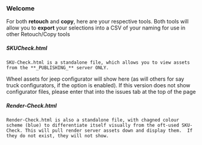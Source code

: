 ### Welcome
For both **retouch** and **copy**, here are your respective tools.  Both tools will allow you to **export** your selections into a CSV of your naming for use in other Retouch/Copy tools
##### SKUCheck.html
```
SKU-Check.html is a standalone file, which allows you to view assets from the **_PUBLISHING_** server ONLY.
```
Wheel assets for jeep configurator will show here (as will others for say truck configurators, if the option is enabled).  If this version does not show configurator files, please enter that into the issues tab at the top of the page


##### Render-Check.html
```
Render-Check.html is also a standalone file, with chagned colour scheme (blue) to differentiate itself visually from the oft-used SKU-Check. This will pull render server assets down and display them.  If they do not exist, they will not show.
